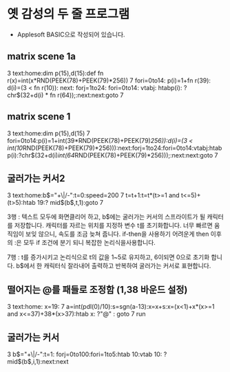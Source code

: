 # 옛 감성의 두 줄 프로그램

* Applesoft BASIC으로 작성되어 있습니다.

## matrix scene 1a
  3 text:home:dim p(15),d(15):def fn r(x)=int(x*RND(PEEK(78)+PEEK(79)*256))
  7 fori=0to14: p(i)=1+fn r(39): d(i)=(3 < fn r(10)): next: forj=1to24: fori=0to14: vtabj: htabp(i): ? chr$(32+d(i) * fn r(64));:next:next:goto 7

## matrix scene 1
  3 text:home:dim p(15),d(15)
  7 fori=0to14:p(i)=1+int(39*RND(PEEK(78)+PEEK(79)*256)):d(i)=(3 < int(10*RND(PEEK(78)+PEEK(79)*256))):next:forj=1to24:fori=0to14:vtabj:htabp(i):?chr$(32+d(i)*int(64*RND(PEEK(78)+PEEK(79)*256)));:next:next:goto 7

## 굴러가는 커서2

  3 text:home:b$="+\|/-":t=0:speed=200
  7 t=t+1:t=t*(t>=1 and t<=5)+(t>5):htab 19:? mid$(b$,t,1):goto 7

3행 : 텍스트 모두에 화면클리어 하고, b$에는 굴러가는 커서의 스프라이트가 될 캐릭터를 저장합니다.
캐릭터를 자르는 위치를 지정하 변수 t를 초기화합니다. 너무 빠르면 움직임이 보잊 않으니,
속도를 조금 늦쳐 줍니다.
if-then을 사용하기 어려운게 then 이후의 :은 모두 if 조건에 분기 되니 복잡한 논리식을사용합니다.

7행 : t를 증가시키고 논리식으로 t의 값을 1~5로 유지하고, 6이되면 0으로 초기화 합니다. 
b$에서 한 캐릭터식 잘라내어 출력하고  반복하여 굴러가는 커서로 표현합니다.

## 떨어지는 @를 패들로 조정함 (1,38 바운드 설정)
3 text:home: x=19: 
7 a=int(pdl(0)/10):s=sgn(a-13):x=x+s:x=(x<1)+x*(x>=1 and x<=37)+38*(x>37):htab x: ?"@"  : goto 7
run

## 굴러가는 커서

  3 b$="+\|/-":t=1: forj=0to100:fori=1to5:htab 10:vtab 10: ? mid$(b$,i,1):next:next
